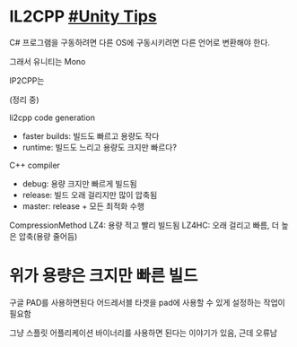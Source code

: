 # IL2CPP [#Unity Tips](https://youtu.be/-9X965jXrn8?si=eHGXb6IG6Z-sxQq6)
C# 프로그램을 구동하려면  다른 OS에 구동시키려면 다른 언어로 변환해야 한다.

그래서 유니티는 Mono 

IP2CPP는 

(정리 중)

li2cpp code generation
- faster builds: 빌드도 빠르고 용량도 작다
- runtime: 빌드도 느리고 용량도 크지만 빠르다?

C++ compiler
- debug: 용량 크지만 빠르게 빌드됨
- release: 빌드 오래 걸리지만 많이 압축됨
- master: release + 모든 최적화 수행

CompressionMethod
LZ4: 용량 적고 빨리 빌드됨
LZ4HC: 오래 걸리고 빠름, 더 높은 압축(용량 줄어듬)

위가 용량은 크지만 빠른 빌드
========================


구글 PAD를 사용하면된다
어드레서블 타겟을 pad에 사용할 수 있게 설정하는 작업이 필요함

그냥 스플릿 어플리케이션 바이너리를 사용하면 된다는 이야기가 있음, 근데 오류남
